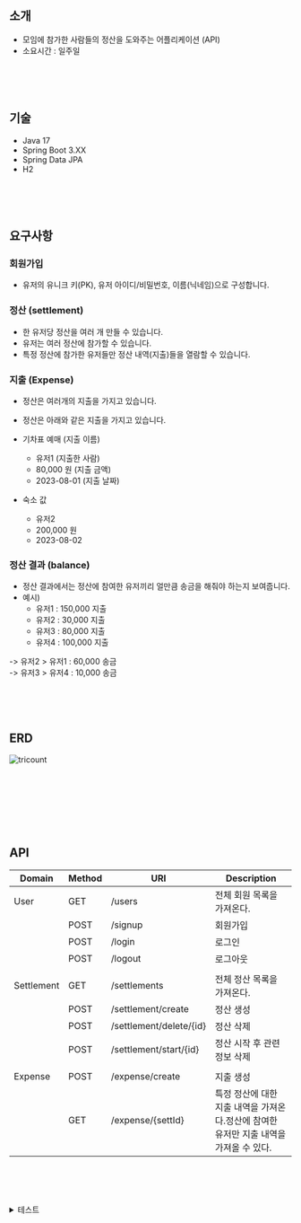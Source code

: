 ## 소개
* 모임에 참가한 사람들의 정산을 도와주는 어플리케이션 (API)
* 소요시간 : 일주일
<br>
<br>  
<br>


## 기술
* Java 17
* Spring Boot 3.XX
* Spring Data JPA
* H2

<br>
<br>  
<br>

## 요구사항
### 회원가입
* 유저의 유니크 키(PK), 유저 아이디/비밀번호, 이름(닉네임)으로 구성합니다.

### 정산 (settlement)
* 한 유저당 정산을 여러 개 만들 수 있습니다.
* 유저는 여러 정산에 참가할 수 있습니다.
* 특정 정산에 참가한 유저들만 정산 내역(지출)들을 열람할 수 있습니다.

### 지출 (Expense)
* 정산은 여러개의 지출을 가지고 있습니다.
* 정산은 아래와 같은 지출을 가지고 있습니다.
* 기차표 예매 (지출 이름)
  * 유저1 (지출한 사람)
  * 80,000 원 (지출 금액)
  * 2023-08-01 (지출 날짜)
 
* 숙소 값
  * 유저2
  * 200,000 원
  * 2023-08-02
 
### 정산 결과 (balance)
* 정산 결과에서는 정산에 참여한 유저끼리 얼만큼 송금을 해줘야 하는지 보여줍니다.
* 예시)
  * 유저1 : 150,000 지출
  * 유저2 : 30,000 지출
  * 유저3 : 80,000 지출
  * 유저4 : 100,000 지출
  
-> 유저2 > 유저1 : 60,000 송금  
-> 유저3 > 유저4 : 10,000 송금  


<br>
<br>  
<br>

## ERD
![tricount](https://github.com/goodboE/Spring/assets/79093830/c6e7f4f3-6b72-4815-b527-901211c2e6fa)

<br>
<br>  
<br>
<br>
<br>  
<br>


## API
| Domain | Method | URI | Description |
| --- | --- | --- | --- |
| User | GET | /users | 전체 회원 목록을 가져온다. |
|  | POST | /signup | 회원가입 |
|  | POST | /login | 로그인 |
|  | POST | /logout | 로그아웃 |
|  |  |  |  |
| Settlement | GET | /settlements | 전체 정산 목록을 가져온다. |
|  | POST | /settlement/create | 정산 생성 |
|  | POST | /settlement/delete/{id} | 정산 삭제 |
|  | POST | /settlement/start/{id} | 정산 시작 후 관련 정보 삭제 |
|  |  |  |  |
| Expense | POST | /expense/create | 지출 생성 |
|  | GET | /expense/{settId} | 특정 정산에 대한 지출 내역을 가져온다.정산에 참여한 유저만 지출 내역을 가져올 수 있다. |

<br>
<br>  
<br>
<br>

<details>
<summary>테스트</summary>
<div markdown="1">

### 초기 데이터
![data](https://github.com/goodboE/Spring/assets/79093830/2684f5df-9577-4327-976f-6ce680e2e497)

### POST /settlement/start/1
* 1번 정산에 참여한 유저는 (유저1, 유저2, 유저3, 유저4)
* 1번 유저는 150,000 원
* 2번 유저는 30,000 원
* 3번 유저는 80,000 원
* 4번 유저는 100,000 원 지출하였으므로 2번 -> 1번 60,000원,  3번 -> 4번 10,000원 더 송금해야 한다.
```json
{
    "count": 2,
    "data": [
        {
            "senderUserNo": 2,
            "sendAmount": 60000,
            "receiverUserNo": 1
        },
        {
            "senderUserNo": 3,
            "sendAmount": 10000,
            "receiverUserNo": 4
        }
    ]
}
```
<br>
<br>

### POST /settlement/start/2
* 2번 정산에 참여한 유저는 (유저5, 유저6, 유저7)
* 5번 유저는 30,000 원
* 6번 유저는 10,000 원
* 7번 유저는 5,000 원 지출하였으므로 6번 -> 5번 5,000원,  7번 -> 5번 10,000원 더 송금해야 한다.
```json
{
    "count": 2,
    "data": [
        {
            "senderUserNo": 6,
            "sendAmount": 5000,
            "receiverUserNo": 5
        },
        {
            "senderUserNo": 7,
            "sendAmount": 10000,
            "receiverUserNo": 5
        }
    ]
}
```

</div>
</details>

